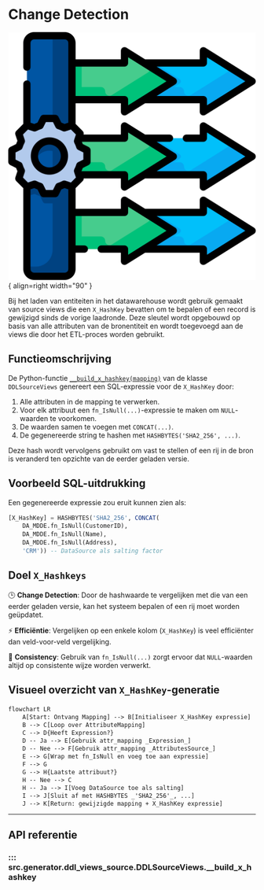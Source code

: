 # Change Detection
![Generator](images/incremental.png){ align=right width="90" }

Bij het laden van entiteiten in het datawarehouse wordt gebruik gemaakt van source views die een `X_HashKey` bevatten om te bepalen of een record is gewijzigd sinds de vorige laadronde. Deze sleutel wordt opgebouwd op basis van alle attributen van de bronentiteit en wordt toegevoegd aan de views die door het ETL-proces worden gebruikt.

## Functieomschrijving

De Python-functie [`__build_x_hashkey(mapping)`](#src.generator.ddl_views_source.DDLSourceViews.__build_x_hashkey) van de klasse `DDLSourceViews` genereert een SQL-expressie voor de `X_HashKey` door:

1. Alle attributen in de mapping te verwerken.
2. Voor elk attribuut een `fn_IsNull(...)`-expressie te maken om `NULL`-waarden te voorkomen.
3. De waarden samen te voegen met `CONCAT(...)`.
4. De gegenereerde string te hashen met `HASHBYTES('SHA2_256', ...)`.

Deze hash wordt vervolgens gebruikt om vast te stellen of een rij in de bron is veranderd ten opzichte van de eerder geladen versie.

## Voorbeeld SQL-uitdrukking

Een gegenereerde expressie zou eruit kunnen zien als:

```sql
[X_HashKey] = HASHBYTES('SHA2_256', CONCAT(
    DA_MDDE.fn_IsNull(CustomerID),
    DA_MDDE.fn_IsNull(Name),
    DA_MDDE.fn_IsNull(Address),
    'CRM')) -- DataSource als salting factor
```

## Doel `X_Hashkeys`

🕒 **Change Detection**: Door de hashwaarde te vergelijken met die van een eerder geladen versie, kan het systeem bepalen of een rij moet worden geüpdatet.

⚡ **Efficiëntie**: Vergelijken op een enkele kolom (`X_HashKey`) is veel efficiënter dan veld-voor-veld vergelijking.

🧩 **Consistency**: Gebruik van `fn_IsNull(...)` zorgt ervoor dat `NULL`-waarden altijd op consistente wijze worden verwerkt.

## Visueel overzicht van `X_HashKey`-generatie

```mermaid
flowchart LR
    A[Start: Ontvang Mapping] --> B[Initialiseer X_HashKey expressie]
    B --> C[Loop over AttributeMapping]
    C --> D{Heeft Expression?}
    D -- Ja --> E[Gebruik attr_mapping _Expression_]
    D -- Nee --> F[Gebruik attr_mapping _AttributesSource_]
    E --> G[Wrap met fn_IsNull en voeg toe aan expressie]
    F --> G
    G --> H{Laatste attribuut?}
    H -- Nee --> C
    H -- Ja --> I[Voeg DataSource toe als salting]
    I --> J[Sluit af met HASHBYTES _'SHA2_256'_, ...]
    J --> K[Return: gewijzigde mapping + X_HashKey expressie]
```

---

## API referentie

### ::: src.generator.ddl_views_source.DDLSourceViews.__build_x_hashkey

